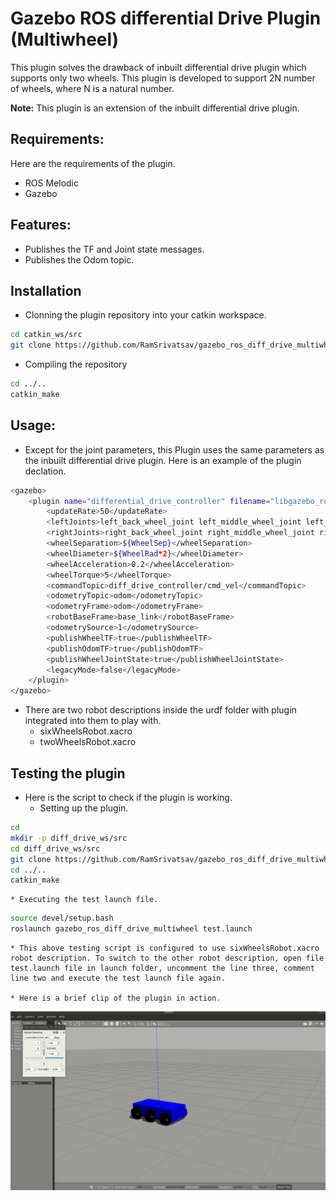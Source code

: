 # Gazebo ROS differential Drive Plugin (Multiwheel)
This plugin solves the drawback of inbuilt differential drive plugin which supports only two wheels.
This plugin is developed to support 2N number of wheels, where N is a natural number.

**Note:** This plugin is an extension of the inbuilt differential drive plugin.

## Requirements:
Here are the requirements of the plugin.
* ROS Melodic
* Gazebo

## Features:
* Publishes the TF and Joint state messages.
* Publishes the Odom topic.

## Installation
* Clonning the plugin repository into your catkin workspace.
```bash
cd catkin_ws/src
git clone https://github.com/RamSrivatsav/gazebo_ros_diff_drive_multiwheel.git
```
* Compiling the repository
```bash
cd ../..
catkin_make
```

## Usage:
* Except for the joint parameters, this Plugin uses the same parameters as the inbuilt differential drive plugin. Here is an example of the plugin declation.
```bash
<gazebo>
    <plugin name="differential_drive_controller" filename="libgazebo_ros_diff_drive_multiwheel.so">
        <updateRate>50</updateRate>
        <leftJoints>left_back_wheel_joint left_middle_wheel_joint left_front_wheel_joint</leftJoints>
        <rightJoints>right_back_wheel_joint right_middle_wheel_joint right_front_wheel_joint</rightJoints>
        <wheelSeparation>${WheelSep}</wheelSeparation>
        <wheelDiameter>${WheelRad*2}</wheelDiameter>
        <wheelAcceleration>0.2</wheelAcceleration>
        <wheelTorque>5</wheelTorque>
        <commandTopic>diff_drive_controller/cmd_vel</commandTopic>
        <odometryTopic>odom</odometryTopic>
        <odometryFrame>odom</odometryFrame>
        <robotBaseFrame>base_link</robotBaseFrame>
        <odometrySource>1</odometrySource>
        <publishWheelTF>true</publishWheelTF>
        <publishOdomTF>true</publishOdomTF>
        <publishWheelJointState>true</publishWheelJointState>
        <legacyMode>false</legacyMode>
    </plugin>
</gazebo>
```
* There are two robot descriptions inside the urdf folder with plugin integrated into them to play with.
    * sixWheelsRobot.xacro
    * twoWheelsRobot.xacro

## Testing the plugin
* Here is the script to check if the plugin is working.
    * Setting up the plugin.
```bash
cd
mkdir -p diff_drive_ws/src
cd diff_drive_ws/src
git clone https://github.com/RamSrivatsav/gazebo_ros_diff_drive_multiwheel.git
cd ../..
catkin_make
```

    * Executing the test launch file.
```bash
source devel/setup.bash
roslaunch gazebo_ros_diff_drive_multiwheel test.launch
```

    * This above testing script is configured to use sixWheelsRobot.xacro robot description. To switch to the other robot description, open file test.launch file in launch folder, uncomment the line three, comment line two and execute the test launch file again.
    
    * Here is a brief clip of the plugin in action.
![](output_gif.gif)